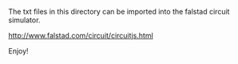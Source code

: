 The txt files in this directory can be imported into the falstad circuit simulator.

http://www.falstad.com/circuit/circuitjs.html

Enjoy!
